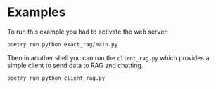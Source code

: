 # Examples

To run this example you had to activate the web server:
```bash
poetry run python exact_rag/main.py
```

Then in another shell you can run the `client_rag.py` which provides a simple client to send data to RAG and chatting.

```bash
poetry run python client_rag.py
```
